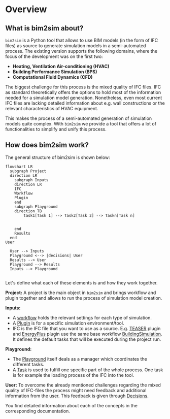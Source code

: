 # Overview
## What is bim2sim about?
`bim2sim` is a Python tool that allows to use BIM models (in the form of 
IFC files) as source to generate simulation models in a semi-automated process.
The existing version supports the following domains, where the focus of the 
development was on the first two: 
* **Heating, Ventilation Air-conditioning (HVAC)**
* **Building Performance Simulation (BPS)**
* **Computational Fluid Dynamics (CFD)**

The biggest challenge for this process is the mixed quality of IFC files. IFC as
standard theoretically offers the options to hold most of the information needed
for a simulation model generation. Nonetheless, even most current IFC files are
lacking detailed information about e.g. wall constructions or the relevant 
characteristics of HVAC equipment. 

This makes the process of a semi-automated
generation of simulation models quite complex. With `bim2sim` we provide a tool
that offers a lot of functionalities to simplify and unify this process.


## How does bim2sim work?
The general structure of bim2sim is shown below:
```{mermaid}
flowchart LR
  subgraph Project
  direction LR
    subgraph Inputs
    direction LR
    IFC
    Workflow
    Plugin
    end
    subgraph Playground
    direction TB
        task1[Task 1] --> Task2[Task 2] --> Taskn[Task n]
        
        
    end
    Results
  end
User

  User --> Inputs
  Playground <--> |decisions| User
  Results --> User
  Playground --> Results
  Inputs --> Playground
  
```
Let's define what each of these elements is and how they work together.

**Project:**
A project is the main object in `bim2sim` and brings workflow and plugin 
together and allows to run the process of simulation model creation.

**Inputs:**
* A [workflow](workflow) holds the relevant settings for each type of 
simulation.
* A [Plugin](../plugins) is for a specific simulation environment/tool.
* IFC is the IFC file that you want to use as a source.
E.g. [TEASER](TEASERManager) plugin and [EnergyPlus](EnergyPlus) plugin use the 
same base workflow [BuildingSimulation](BuildingSimulation). It defines the 
default tasks that will be executed during the project run.
 
**Playground:**
* The [Playground](Playground) itself deals as a manager which coordinates the 
different tasks.
* A [Task](Tasks) is used to fulfill one specific part of the whole process. One
task is for example the loading process of the IFC into the tool.

**User:**
To overcome the already mentioned challenges regarding the mixed quality of 
IFC-files the process might need feedback and additional information from the 
user. This feedback is given through [Decisions](decisions).

You find detailed information about each of the concepts in the corresponding 
documentation.
